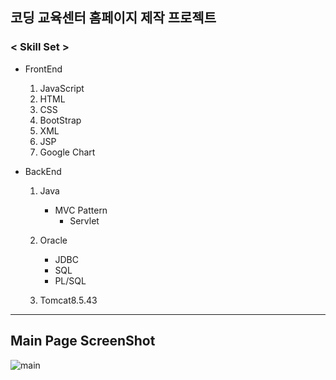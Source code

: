 ## 코딩 교육센터 홈페이지 제작 프로젝트

### < Skill Set >
* FrontEnd
  1. JavaScript
  2. HTML
  3. CSS
  4. BootStrap
  5. XML
  6. JSP
  7. Google Chart
  
* BackEnd
  1. Java
     - MVC Pattern
        - Servlet
        
  2. Oracle
     - JDBC
     - SQL
     - PL/SQL
     
  3. Tomcat8.5.43
  
 
 * * *
 
## Main Page ScreenShot

![main](https://user-images.githubusercontent.com/40975942/63912649-88150800-ca68-11e9-9f66-0730582620ed.JPG)

